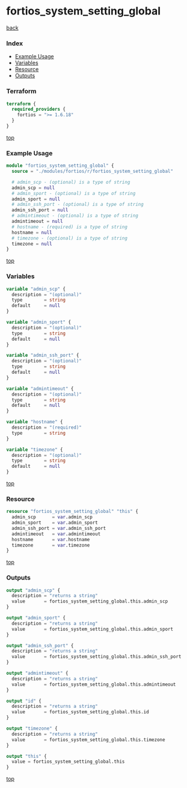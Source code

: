 # fortios_system_setting_global

[back](../fortios.md)

### Index

- [Example Usage](#example-usage)
- [Variables](#variables)
- [Resource](#resource)
- [Outputs](#outputs)

### Terraform

```terraform
terraform {
  required_providers {
    fortios = ">= 1.6.18"
  }
}
```

[top](#index)

### Example Usage

```terraform
module "fortios_system_setting_global" {
  source = "./modules/fortios/r/fortios_system_setting_global"

  # admin_scp - (optional) is a type of string
  admin_scp = null
  # admin_sport - (optional) is a type of string
  admin_sport = null
  # admin_ssh_port - (optional) is a type of string
  admin_ssh_port = null
  # admintimeout - (optional) is a type of string
  admintimeout = null
  # hostname - (required) is a type of string
  hostname = null
  # timezone - (optional) is a type of string
  timezone = null
}
```

[top](#index)

### Variables

```terraform
variable "admin_scp" {
  description = "(optional)"
  type        = string
  default     = null
}

variable "admin_sport" {
  description = "(optional)"
  type        = string
  default     = null
}

variable "admin_ssh_port" {
  description = "(optional)"
  type        = string
  default     = null
}

variable "admintimeout" {
  description = "(optional)"
  type        = string
  default     = null
}

variable "hostname" {
  description = "(required)"
  type        = string
}

variable "timezone" {
  description = "(optional)"
  type        = string
  default     = null
}
```

[top](#index)

### Resource

```terraform
resource "fortios_system_setting_global" "this" {
  admin_scp      = var.admin_scp
  admin_sport    = var.admin_sport
  admin_ssh_port = var.admin_ssh_port
  admintimeout   = var.admintimeout
  hostname       = var.hostname
  timezone       = var.timezone
}
```

[top](#index)

### Outputs

```terraform
output "admin_scp" {
  description = "returns a string"
  value       = fortios_system_setting_global.this.admin_scp
}

output "admin_sport" {
  description = "returns a string"
  value       = fortios_system_setting_global.this.admin_sport
}

output "admin_ssh_port" {
  description = "returns a string"
  value       = fortios_system_setting_global.this.admin_ssh_port
}

output "admintimeout" {
  description = "returns a string"
  value       = fortios_system_setting_global.this.admintimeout
}

output "id" {
  description = "returns a string"
  value       = fortios_system_setting_global.this.id
}

output "timezone" {
  description = "returns a string"
  value       = fortios_system_setting_global.this.timezone
}

output "this" {
  value = fortios_system_setting_global.this
}
```

[top](#index)
